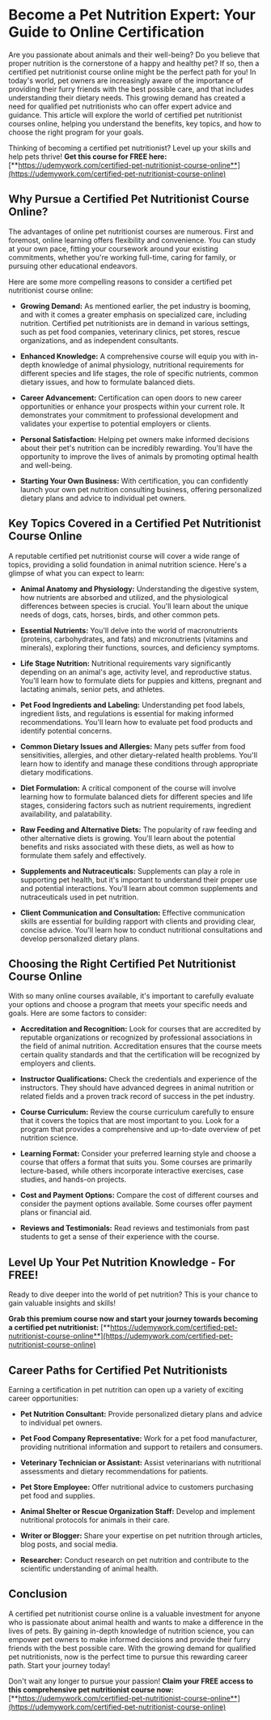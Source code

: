 # Become a Pet Nutrition Expert: Your Guide to Online Certification

Are you passionate about animals and their well-being? Do you believe that proper nutrition is the cornerstone of a happy and healthy pet? If so, then a certified pet nutritionist course online might be the perfect path for you! In today's world, pet owners are increasingly aware of the importance of providing their furry friends with the best possible care, and that includes understanding their dietary needs. This growing demand has created a need for qualified pet nutritionists who can offer expert advice and guidance. This article will explore the world of certified pet nutritionist courses online, helping you understand the benefits, key topics, and how to choose the right program for your goals.

Thinking of becoming a certified pet nutritionist? Level up your skills and help pets thrive! **Get this course for FREE here:** [**https://udemywork.com/certified-pet-nutritionist-course-online**](https://udemywork.com/certified-pet-nutritionist-course-online)

## Why Pursue a Certified Pet Nutritionist Course Online?

The advantages of online pet nutritionist courses are numerous. First and foremost, online learning offers flexibility and convenience. You can study at your own pace, fitting your coursework around your existing commitments, whether you're working full-time, caring for family, or pursuing other educational endeavors.

Here are some more compelling reasons to consider a certified pet nutritionist course online:

*   **Growing Demand:** As mentioned earlier, the pet industry is booming, and with it comes a greater emphasis on specialized care, including nutrition. Certified pet nutritionists are in demand in various settings, such as pet food companies, veterinary clinics, pet stores, rescue organizations, and as independent consultants.

*   **Enhanced Knowledge:** A comprehensive course will equip you with in-depth knowledge of animal physiology, nutritional requirements for different species and life stages, the role of specific nutrients, common dietary issues, and how to formulate balanced diets.

*   **Career Advancement:** Certification can open doors to new career opportunities or enhance your prospects within your current role. It demonstrates your commitment to professional development and validates your expertise to potential employers or clients.

*   **Personal Satisfaction:** Helping pet owners make informed decisions about their pet's nutrition can be incredibly rewarding. You'll have the opportunity to improve the lives of animals by promoting optimal health and well-being.

*   **Starting Your Own Business:**  With certification, you can confidently launch your own pet nutrition consulting business, offering personalized dietary plans and advice to individual pet owners.

## Key Topics Covered in a Certified Pet Nutritionist Course Online

A reputable certified pet nutritionist course will cover a wide range of topics, providing a solid foundation in animal nutrition science. Here's a glimpse of what you can expect to learn:

*   **Animal Anatomy and Physiology:** Understanding the digestive system, how nutrients are absorbed and utilized, and the physiological differences between species is crucial. You'll learn about the unique needs of dogs, cats, horses, birds, and other common pets.

*   **Essential Nutrients:**  You'll delve into the world of macronutrients (proteins, carbohydrates, and fats) and micronutrients (vitamins and minerals), exploring their functions, sources, and deficiency symptoms.

*   **Life Stage Nutrition:** Nutritional requirements vary significantly depending on an animal's age, activity level, and reproductive status. You'll learn how to formulate diets for puppies and kittens, pregnant and lactating animals, senior pets, and athletes.

*   **Pet Food Ingredients and Labeling:**  Understanding pet food labels, ingredient lists, and regulations is essential for making informed recommendations. You'll learn how to evaluate pet food products and identify potential concerns.

*   **Common Dietary Issues and Allergies:**  Many pets suffer from food sensitivities, allergies, and other dietary-related health problems. You'll learn how to identify and manage these conditions through appropriate dietary modifications.

*   **Diet Formulation:**  A critical component of the course will involve learning how to formulate balanced diets for different species and life stages, considering factors such as nutrient requirements, ingredient availability, and palatability.

*   **Raw Feeding and Alternative Diets:** The popularity of raw feeding and other alternative diets is growing. You'll learn about the potential benefits and risks associated with these diets, as well as how to formulate them safely and effectively.

*   **Supplements and Nutraceuticals:**  Supplements can play a role in supporting pet health, but it's important to understand their proper use and potential interactions. You'll learn about common supplements and nutraceuticals used in pet nutrition.

*   **Client Communication and Consultation:**  Effective communication skills are essential for building rapport with clients and providing clear, concise advice. You'll learn how to conduct nutritional consultations and develop personalized dietary plans.

## Choosing the Right Certified Pet Nutritionist Course Online

With so many online courses available, it's important to carefully evaluate your options and choose a program that meets your specific needs and goals. Here are some factors to consider:

*   **Accreditation and Recognition:**  Look for courses that are accredited by reputable organizations or recognized by professional associations in the field of animal nutrition. Accreditation ensures that the course meets certain quality standards and that the certification will be recognized by employers and clients.

*   **Instructor Qualifications:**  Check the credentials and experience of the instructors. They should have advanced degrees in animal nutrition or related fields and a proven track record of success in the pet industry.

*   **Course Curriculum:**  Review the course curriculum carefully to ensure that it covers the topics that are most important to you. Look for a program that provides a comprehensive and up-to-date overview of pet nutrition science.

*   **Learning Format:**  Consider your preferred learning style and choose a course that offers a format that suits you. Some courses are primarily lecture-based, while others incorporate interactive exercises, case studies, and hands-on projects.

*   **Cost and Payment Options:**  Compare the cost of different courses and consider the payment options available. Some courses offer payment plans or financial aid.

*   **Reviews and Testimonials:**  Read reviews and testimonials from past students to get a sense of their experience with the course.

## Level Up Your Pet Nutrition Knowledge - For FREE!

Ready to dive deeper into the world of pet nutrition? This is your chance to gain valuable insights and skills!

**Grab this premium course now and start your journey towards becoming a certified pet nutritionist:** [**https://udemywork.com/certified-pet-nutritionist-course-online**](https://udemywork.com/certified-pet-nutritionist-course-online)

## Career Paths for Certified Pet Nutritionists

Earning a certification in pet nutrition can open up a variety of exciting career opportunities:

*   **Pet Nutrition Consultant:** Provide personalized dietary plans and advice to individual pet owners.

*   **Pet Food Company Representative:**  Work for a pet food manufacturer, providing nutritional information and support to retailers and consumers.

*   **Veterinary Technician or Assistant:**  Assist veterinarians with nutritional assessments and dietary recommendations for patients.

*   **Pet Store Employee:**  Offer nutritional advice to customers purchasing pet food and supplies.

*   **Animal Shelter or Rescue Organization Staff:**  Develop and implement nutritional protocols for animals in their care.

*   **Writer or Blogger:**  Share your expertise on pet nutrition through articles, blog posts, and social media.

*   **Researcher:**  Conduct research on pet nutrition and contribute to the scientific understanding of animal health.

## Conclusion

A certified pet nutritionist course online is a valuable investment for anyone who is passionate about animal health and wants to make a difference in the lives of pets. By gaining in-depth knowledge of nutrition science, you can empower pet owners to make informed decisions and provide their furry friends with the best possible care. With the growing demand for qualified pet nutritionists, now is the perfect time to pursue this rewarding career path. Start your journey today!

Don't wait any longer to pursue your passion! **Claim your FREE access to this comprehensive pet nutritionist course now:** [**https://udemywork.com/certified-pet-nutritionist-course-online**](https://udemywork.com/certified-pet-nutritionist-course-online)
